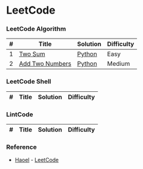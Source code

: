 LeetCode
========

### LeetCode Algorithm



| # | Title | Solution | Difficulty |
|---| ----- | -------- | ---------- |
|1|[Two Sum](https://oj.leetcode.com/problems/two-sum/)| [Python](./Solution/Python/twoSum.py)|Easy|
|2|[Add Two Numbers](https://oj.leetcode.com/problems/add-two-numbers/)| [Python](./Solution/Python/addTwoNumbers.py)|Medium|


### LeetCode Shell


| # | Title | Solution | Difficulty |
|---| ----- | -------- | ---------- |

### LintCode    

| # | Title | Solution | Difficulty |
|---| ----- | -------- | ---------- |


### Reference

- [Haoel](https://github.com/haoel) - [LeetCode](https://github.com/haoel/leetcode)